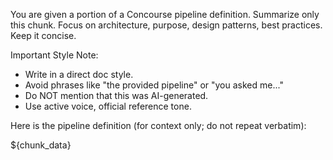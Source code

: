 You are given a portion of a Concourse pipeline definition. Summarize only this chunk. 
Focus on architecture, purpose, design patterns, best practices. Keep it concise. 

Important Style Note:

- Write in a direct doc style.
- Avoid phrases like "the provided pipeline" or "you asked me..."
- Do NOT mention that this was AI-generated.
- Use active voice, official reference tone.

Here is the pipeline definition (for context only; do not repeat verbatim):

${chunk_data}